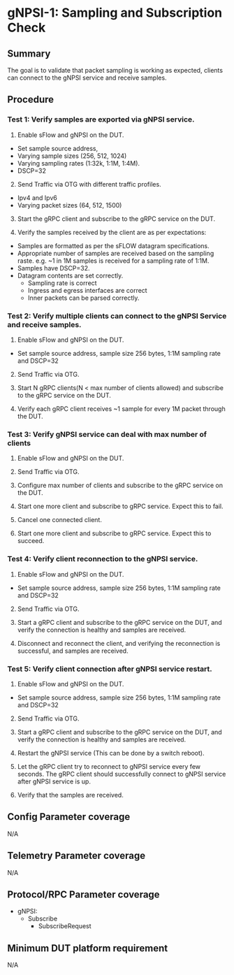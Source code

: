 # gNPSI-1: Sampling and Subscription Check

## Summary

The goal is to validate that packet sampling is working as expected, clients can connect to the gNPSI service and receive samples.  

## Procedure


### Test 1: Verify samples are exported via gNPSI service. 

1. Enable sFlow and gNPSI on the DUT.

*   Set sample source address, 
*   Varying sample sizes (256, 512, 1024)
*   Varying sampling rates (1:32k, 1:1M, 1:4M).
*   DSCP=32

2. Send Traffic via OTG with different traffic profiles. 

*   Ipv4 and Ipv6
*   Varying packet sizes (64, 512, 1500)

3. Start the gRPC client and subscribe to the gRPC service on the DUT.

4. Verify the samples received by the client are as per expectations:

*   Samples are formatted as per the sFLOW datagram specifications.
*   Appropriate number of samples are received based on the sampling raste. e.g. ~1 in 1M samples is received for a sampling rate of 1:1M. 
*   Samples have DSCP=32.
*   Datagram contents are set correctly. 
    *   Sampling rate is correct
    *   Ingress and egress interfaces are correct
    *   Inner packets can be parsed correctly. 

### Test 2: Verify multiple clients can connect to the gNPSI Service and receive samples. 

1. Enable sFlow and gNPSI on the DUT.

*   Set sample source address, sample size 256 bytes, 1:1M sampling rate and DSCP=32

2. Send Traffic via OTG.

3. Start N gRPC clients(N &lt; max number of clients allowed) and subscribe to the gRPC service on the DUT.

4. Verify each gRPC client receives ~1 sample for every 1M packet through the DUT. 


### Test 3: Verify gNPSI service can deal with max number of clients 

1. Enable sFlow and gNPSI on the DUT.

2. Send Traffic via OTG.

3. Configure max number of clients and subscribe to the gRPC service on the DUT.

4. Start one more client and subscribe to gRPC service. Expect this to fail.

5. Cancel one connected client. 

6. Start one more client and subscribe to gRPC service. Expect this to succeed.


### Test 4: Verify client reconnection to the gNPSI service. 

1. Enable sFlow and gNPSI on the DUT.

*   Set sample source address, sample size 256 bytes, 1:1M sampling rate and DSCP=32 

2. Send Traffic via OTG.

3. Start a gRPC client and subscribe to the gRPC service on the DUT, and verify the connection is healthy and samples are received.

4. Disconnect and reconnect the client, and verifying the reconnection is successful, and samples are received.


### Test 5: Verify client connection after gNPSI service restart.

1. Enable sFlow and gNPSI on the DUT.

*   Set sample source address, sample size 256 bytes, 1:1M sampling rate and DSCP=32 

2. Send Traffic via OTG.

3. Start a gRPC client and subscribe to the gRPC service on the DUT, and verify the connection is healthy and samples are received.

4. Restart the gNPSI service (This can be done by a switch reboot).

5. Let the gRPC client try to reconnect to gNPSI service every few seconds. The gRPC client should successfully connect to gNPSI service after gNPSI service is up.

6. Verify that the samples are received.


## Config Parameter coverage

N/A


## Telemetry Parameter coverage

N/A

## Protocol/RPC Parameter coverage

*   gNPSI:
    *   Subscribe
        *   SubscribeRequest


## Minimum DUT platform requirement

N/A
